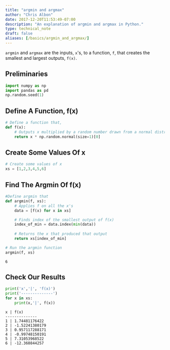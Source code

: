 ```yaml
---
title: "argmin and argmax"
author: "Chris Albon"
date: 2017-12-20T11:53:49-07:00
description: "An explanation of argmin and argmax in Python."
type: technical_note
draft: false
aliases: [/basics/argmin_and_argmax/]
---
```

`argmin` and `argmax` are the inputs, `x`'s, to a function, `f`, that creates the smallest and largest outputs, `f(x)`.

## Preliminaries


```python
import numpy as np
import pandas as pd
np.random.seed(1)
```

## Define A Function, f(x)


```python
# Define a function that,
def f(x):
    # Outputs x multiplied by a random number drawn from a normal distribution
    return x * np.random.normal(size=1)[0]
```

## Create Some Values Of x


```python
# Create some values of x
xs = [1,2,3,4,5,6]
```

## Find The Argmin Of f(x)


```python
#Define argmin that
def argmin(f, xs):
    # Applies f on all the x's
    data = [f(x) for x in xs]

    # Finds index of the smallest output of f(x)
    index_of_min = data.index(min(data))
        
    # Returns the x that produced that output
    return xs[index_of_min]
```


```python
# Run the argmin function
argmin(f, xs)
```




    6



## Check Our Results


```python
print('x','|', 'f(x)')
print('--------------')
for x in xs:
    print(x,'|', f(x))
```

    x | f(x)
    --------------
    1 | 1.74481176422
    2 | -1.52241380179
    3 | 0.957117288171
    4 | -0.99748150191
    5 | 7.31053968522
    6 | -12.360844257

